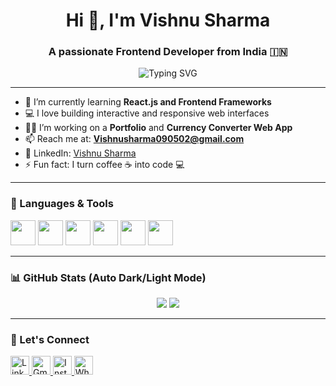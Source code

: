 <h1 align="center">Hi 👋, I'm Vishnu Sharma</h1>
<h3 align="center">A passionate Frontend Developer from India 🇮🇳</h3>

<p align="center">
  <img src="https://readme-typing-svg.demolab.com?font=Fira+Code&size=24&pause=1000&center=true&vCenter=true&width=500&lines=Frontend+Developer;HTML+%7C+CSS+%7C+JavaScript;React+Learner+%7C+Python+Basics;Web+Design+Enthusiast;Building+Responsive+Websites" alt="Typing SVG" />
</p>

---

- 🌱 I’m currently learning **React.js and Frontend Frameworks**
- 💻 I love building interactive and responsive web interfaces
- 👨‍💻 I’m working on a **Portfolio** and **Currency Converter Web App**
- 📫 Reach me at: **Vishnusharma090502@gmail.com**
- 💼 LinkedIn: [Vishnu Sharma](https://www.linkedin.com/in/vishnu-sharma090502/)
- ⚡ Fun fact: I turn coffee ☕ into code 💻

---

### 🚀 Languages & Tools

<p align="left">
  <img src="https://cdn.jsdelivr.net/gh/devicons/devicon/icons/html5/html5-original.svg" height="40" />
  <img src="https://cdn.jsdelivr.net/gh/devicons/devicon/icons/css3/css3-original.svg" height="40" />
  <img src="https://cdn.jsdelivr.net/gh/devicons/devicon/icons/javascript/javascript-original.svg" height="40" />
  <img src="https://cdn.jsdelivr.net/gh/devicons/devicon/icons/react/react-original.svg" height="40" />
  <img src="https://cdn.jsdelivr.net/gh/devicons/devicon/icons/python/python-original.svg" height="40" />
  <img src="https://cdn.jsdelivr.net/gh/devicons/devicon/icons/git/git-original.svg" height="40" />
</p>

---

### 📊 GitHub Stats (Auto Dark/Light Mode)

<p align="center">
  <picture>
    <source 
      srcset="https://github-readme-stats.vercel.app/api?username=Vishnu-sharma-090502&show_icons=true&theme=radical" 
      media="(prefers-color-scheme: dark)" />
    <source 
      srcset="https://github-readme-stats.vercel.app/api?username=Vishnu-sharma-090502&show_icons=true&theme=default" 
      media="(prefers-color-scheme: light), (prefers-color-scheme: no-preference)" />
    <img src="https://github-readme-stats.vercel.app/api?username=Vishnu-sharma-090502&show_icons=true" />
  </picture>

  <picture>
    <source 
      srcset="https://github-readme-streak-stats.herokuapp.com?user=Vishnu-sharma-090502&theme=radical" 
      media="(prefers-color-scheme: dark)" />
    <source 
      srcset="https://github-readme-streak-stats.herokuapp.com?user=Vishnu-sharma-090502&theme=default" 
      media="(prefers-color-scheme: light), (prefers-color-scheme: no-preference)" />
    <img src="https://github-readme-streak-stats.herokuapp.com?user=Vishnu-sharma-090502" />
  </picture>
</p>

---

### 🔗 Let's Connect

<p align="left">
  <a href="https://www.linkedin.com/in/vishnu-sharma090502/" target="_blank">
    <img src="https://cdn-icons-png.flaticon.com/512/174/174857.png" width="30" alt="LinkedIn" />
  </a>
  <a href="mailto:Vishnusharma090502@gmail.com">
    <img src="https://cdn-icons-png.flaticon.com/512/732/732200.png" width="30" alt="Gmail" />
  </a>
    <a href="https://instagram.com/Vishnu_sharma0109" target="_blank">
    <img src="https://cdn-icons-png.flaticon.com/512/2111/2111463.png" width="30" alt="Instagram" />
  </a>
  <a href="https://wa.me/918447564666" target="_blank">
    <img src="https://cdn-icons-png.flaticon.com/512/220/220236.png" width="30" alt="WhatsApp" />
  </a>
</p>
